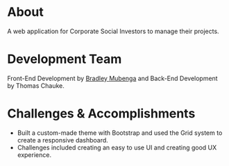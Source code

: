 # About
A web application for Corporate Social Investors to manage their projects.

# Development Team
Front-End Development by <a href="https://bradleymubenga777.github.io">Bradley Mubenga<a/> and Back-End Development by Thomas Chauke.

# Challenges & Accomplishments
- Built a custom-made theme with Bootstrap and used the Grid system to create a responsive dashboard.
- Challenges included creating an easy to use UI and creating good UX experience.
